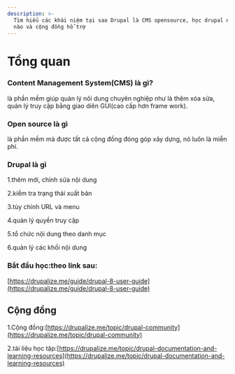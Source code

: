 ```yaml
---
description: >-
  Tìm hiểu các khái niệm tại sao Drupal là CMS opensource, học drupal như thế
  nào và cộng đồng hỗ trợ
---
```


# Tổng quan

### Content Management System\(CMS\) là gì?

là phần mềm giúp quản lý nôi dung chuyên nghiệp như là thêm xóa sửa, quản lý truy cập bằng giao diên GUI\(cao cấp hơn frame work\).

###  Open source là gì

là phần mềm mà được tất cả cộng đồng đóng góp xây dựng, nó luôn là miễn phí.

###  Drupal là gì

1.thêm mới, chỉnh sửa nội dung

 2.kiểm tra trạng thái xuất bản 

3.tùy chỉnh URL và menu 

4.quản lý quyền truy cập 

5.tổ chức nội dung theo danh mục 

6.quản lý các khối nội dung

### Bắt đầu học:theo link sau:

[https://drupalize.me/guide/drupal-8-user-guide](https://drupalize.me/guide/drupal-8-user-guide)

## Cộng đồng



1.Cộng đồng:[https://drupalize.me/topic/drupal-community](https://drupalize.me/topic/drupal-community)

2.tài liệu học tập:[https://drupalize.me/topic/drupal-documentation-and-learning-resources](https://drupalize.me/topic/drupal-documentation-and-learning-resources)

